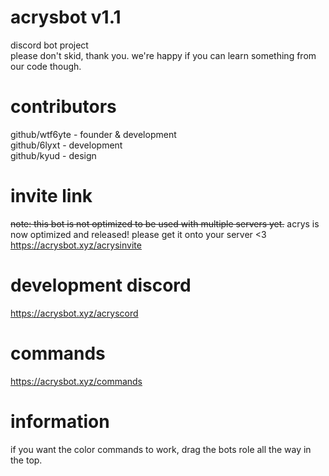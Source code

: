 # acrysbot v1.1
discord bot project  
please don't skid, thank you. we're happy if you can learn something from our code though.

# contributors

github/wtf6yte - founder & development  
github/6lyxt - development  
github/kyud - design

# invite link

~~note: this bot is not optimized to be used with multiple servers yet.~~
acrys is now optimized and released! please get it onto your server <3
https://acrysbot.xyz/acrysinvite

# development discord

https://acrysbot.xyz/acryscord

# commands

https://acrysbot.xyz/commands  

# information

if you want the color commands to work, drag the bots role all the way in the top.
